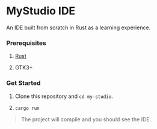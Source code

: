 # MyStudio IDE

An IDE built from scratch in Rust as a learning experience.

### Prerequisites

1. [Rust](https://rust-lang.org)

2. GTK3+

### Get Started

1. Clone this repository and `cd my-studio`.

2. `cargo run`

> The project will compile and you should see the IDE.